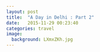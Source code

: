 ```yaml
---
layout: post
title:  "A Day in Delhi : Part 2"
date:   2015-11-29 00:23:40
categories: travel
image:
  background: LXmxZKh.jpg
---
```


